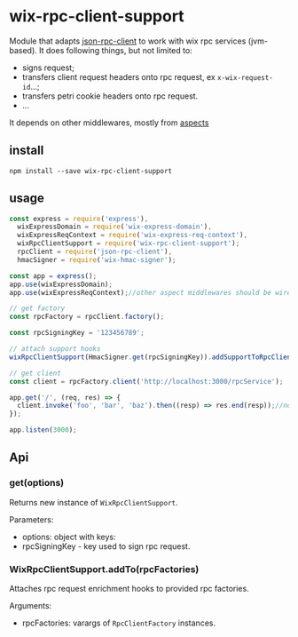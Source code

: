 # wix-rpc-client-support

Module that adapts [json-rpc-client](../json-rpc-client) to work with wix rpc services (jvm-based). It does following things, but not limited to:
 - signs request;
 - transfers client request headers onto rpc request, ex `x-wix-request-id`...;
 - transfers petri cookie headers onto rpc request.
 - ...
 
It depends on other middlewares, mostly from [aspects](../../aspects/)  

## install

```
npm install --save wix-rpc-client-support
```
 
## usage

```js
const express = require('express'),
  wixExpressDomain = require('wix-express-domain'),
  wixExpressReqContext = require('wix-express-req-context'),
  wixRpcClientSupport = require('wix-rpc-client-support');
  rpcClient = require('json-rpc-client'),
  hmacSigner = require('wix-hmac-signer');

const app = express();
app.use(wixExpressDomain);
app.use(wixExpressReqContext);//other aspect middlewares should be wired in as well

// get factory
const rpcFactory = rpcClient.factory();

const rpcSigningKey = '123456789'; 

// attach support hooks
wixRpcClientSupport(HmacSigner.get(rpcSigningKey)).addSupportToRpcClients(rpcFactory);

// get client
const client = rpcFactory.client('http://localhost:3000/rpcService');

app.get('/', (req, res) => {
  client.invoke('foo', 'bar', 'baz').then((resp) => res.end(resp));//now you have json request will all the goodies.
});

app.listen(3000);
```

## Api

### get(options)
Returns new instance of `WixRpcClientSupport`.

Parameters:
 - options: object with keys:
  - rpcSigningKey - key used to sign rpc request.

### WixRpcClientSupport.addTo(rpcFactories)
Attaches rpc request enrichment hooks to provided rpc factories.

Arguments:
 - rpcFactories: varargs of `RpcClientFactory` instances.
